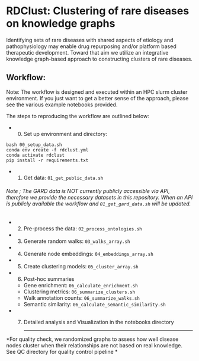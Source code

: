 # RDClust: Clustering of rare diseases on knowledge graphs

Identifying sets of rare diseases with shared aspects of etiology and pathophysiology may enable drug repurposing and/or platform based therapeutic development. Toward that aim we utilize an integrative knowledge graph-based approach to constructing clusters of rare diseases. 

## Workflow:

Note: The workflow is designed and executed within an HPC slurm cluster environment. 
If you just want to get a better sense of the approach, please see the various example notebooks provided. 

The steps to reproducing the workflow are outlined below:

- 0) Set up environment and directory: 
```
bash 00_setup_data.sh
conda env create -f rdclust.yml
conda activate rdclust
pip install -r requirements.txt
```
- 1) Get data: ```01_get_public_data.sh```
###### Note ; The GARD data is NOT currently publicly accessible via API, therefore we provide the necessary datasets in this repository. When an API is publicly available the workflow and ```01_get_gard_data.sh``` will be updated.
- 2) Pre-process the data: ```02_process_ontologies.sh```
- 3) Generate random walks: ```03_walks_array.sh```
- 4) Generate node embeddings: ```04_embeddings_array.sh```
- 5) Create clustering models: ```05_cluster_array.sh```
- 6) Post-hoc summaries 
    - Gene enrichment: ```06_calculate_enrichment.sh```
    - Clustering metrics: ```06_summarize_clusters.sh```
    - Walk annotation counts: ```06_summarize_walks.sh```
    - Semantic similarity: ```06_calculate_semantic_similarity.sh```
- 7) Detailed analysis and Visualization in the notebooks directory
 
     ______________
     
*For quality check, we randomized graphs to assess how well disease nodes cluster when their relationships are not based on real knowledge. See QC directory for quality control pipeline *
